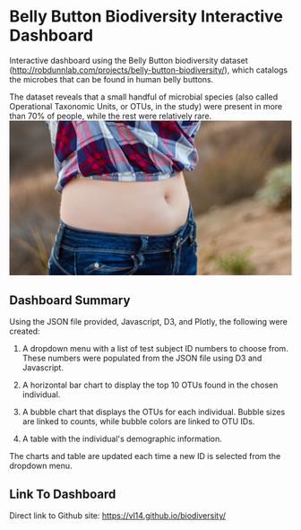 # Belly Button Biodiversity Interactive Dashboard
Interactive dashboard using the Belly Button biodiversity dataset (http://robdunnlab.com/projects/belly-button-biodiversity/), which catalogs the microbes that can be found in human belly buttons.

The dataset reveals that a small handful of microbial species (also called Operational Taxonomic Units, or OTUs, in the study) were present in more than 70% of people, while the rest were relatively rare.
![bellybutton](https://github.com/VL14/Belly_Button_Biodiversity_Plotly/blob/master/belly_button.jpg)

## Dashboard Summary

Using the JSON file provided, Javascript, D3, and Plotly, the following were created:

1. A dropdown menu with a list of test subject ID numbers to choose from. These numbers were populated from the JSON file using D3 and Javascript.

2. A horizontal bar chart to display the top 10 OTUs found in the chosen individual.

3. A bubble chart that displays the OTUs for each individual. Bubble sizes are linked to counts, while bubble colors are linked to OTU IDs.

4. A table with the individual's demographic information.

The charts and table are updated each time a new ID is selected from the dropdown menu.

## Link To Dashboard

Direct link to Github site: https://vl14.github.io/biodiversity/
